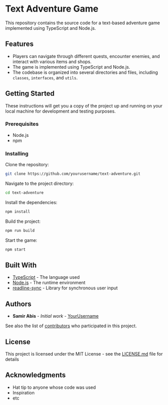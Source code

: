 # Text Adventure Game

This repository contains the source code for a text-based adventure game implemented using TypeScript and Node.js.

## Features

- Players can navigate through different quests, encounter enemies, and interact with various items and shops.
- The game is implemented using TypeScript and Node.js.
- The codebase is organized into several directories and files, including `classes`, `interfaces`, and `utils`.

## Getting Started

These instructions will get you a copy of the project up and running on your local machine for development and testing purposes.

### Prerequisites

- Node.js
- npm

### Installing

Clone the repository:

```bash
git clone https://github.com/yourusername/text-adventure.git
```

Navigate to the project directory:

```bash
cd text-adventure
```

Install the dependencies:

```bash
npm install
```

Build the project:

```bash
npm run build
```

Start the game:

```bash
npm start
```

## Built With

- [TypeScript](https://www.typescriptlang.org/) - The language used
- [Node.js](https://nodejs.org/) - The runtime environment
- [readline-sync](https://www.npmjs.com/package/readline-sync) - Library for synchronous user input

## Authors

- **Samir Abis** - _Initial work_ - [YourUsername](https://github.com/samirabis)

See also the list of [contributors](https://github.com/yourusername/text-adventure/contributors) who participated in this project.

## License

This project is licensed under the MIT License - see the [LICENSE.md](LICENSE.md) file for details

## Acknowledgments

- Hat tip to anyone whose code was used
- Inspiration
- etc
